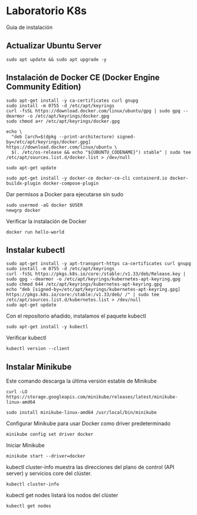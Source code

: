 # Laboratorio K8s
Guia de instalación
## Actualizar Ubuntu Server
```
sudo apt update && sudo apt upgrade -y
```
## Instalación de Docker CE (Docker Engine Community Edition) 
```
sudo apt-get install -y ca-certificates curl gnupg
sudo install -m 0755 -d /etc/apt/keyrings
curl -fsSL https://download.docker.com/linux/ubuntu/gpg | sudo gpg -- dearmor -o /etc/apt/keyrings/docker.gpg
sudo chmod a+r /etc/apt/keyrings/docker.gpg
```
```
echo \
  "deb [arch=$(dpkg --print-architecture) signed-by=/etc/apt/keyrings/docker.gpg] https://download.docker.com/linux/ubuntu \
  $(. /etc/os-release && echo "${UBUNTU_CODENAME}") stable" | sudo tee /etc/apt/sources.list.d/docker.list > /dev/null
```
```
sudo apt-get update
```
```
sudo apt-get install -y docker-ce docker-ce-cli containerd.io docker-buildx-plugin docker-compose-plugin
```
Dar permisos a Docker para ejecutarse sin sudo

```
sudo usermod -aG docker $USER
newgrp docker
```

Verificar la instalación de Docker

```
docker run hello-world
```

## Instalar kubectl
```
sudo apt-get install -y apt-transport-https ca-certificates curl gnupg
sudo install -m 0755 -d /etc/apt/keyrings
curl -fsSL https://pkgs.k8s.io/core:/stable:/v1.33/deb/Release.key | sudo gpg --dearmor -o /etc/apt/keyrings/kubernetes-apt-keyring.gpg
sudo chmod 644 /etc/apt/keyrings/kubernetes-apt-keyring.gpg
echo "deb [signed-by=/etc/apt/keyrings/kubernetes-apt-keyring.gpg] https://pkgs.k8s.io/core:/stable:/v1.33/deb/ /" | sudo tee /etc/apt/sources.list.d/kubernetes.list > /dev/null
sudo apt-get update
```
Con el repositorio añadido, instalamos el paquete kubectl
```
sudo apt-get install -y kubectl
```
Verificar kubectl
```
kubectl version --client
```
## Instalar Minikube
Este comando descarga la última versión estable de Minikube
```
curl -LO https://storage.googleapis.com/minikube/releases/latest/minikube-linux-amd64
```
```
sudo install minikube-linux-amd64 /usr/local/bin/minikube
```
Configurar Minikube para usar Docker como driver predeterminado
```
minikube config set driver docker
```
Iniciar Minikube
```
minikube start --driver=docker
```
kubectl cluster-info muestra las direcciones del plano de control (API server) y servicios core del clúster.
```
kubectl cluster-info
```
kubectl get nodes listará los nodos del clúster
```
kubectl get nodes
```
